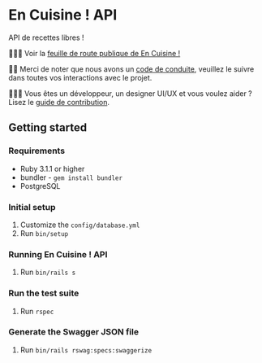 # En Cuisine ! API

API de recettes libres !

🧑🏻‍🍳 Voir la [feuille de route publique de En Cuisine !](https://github.com/orgs/encuisineorg/projects/1)

🙏🏻 Merci de noter que nous avons un [code de conduite](https://github.com/encuisineorg/roadmap/blob/main/CODE_OF_CONDUCT.md), veuillez le suivre dans toutes vos interactions avec le projet.

🧑🏻‍💻 Vous êtes un développeur, un designer UI/UX et vous voulez aider ? Lisez le [guide de contribution](https://github.com/encuisineorg/roadmap/blob/main/CONTRIBUTING.md).

## Getting started

### Requirements

- Ruby 3.1.1 or higher
- bundler - `gem install bundler`
- PostgreSQL

### Initial setup

1. Customize the `config/database.yml`
2. Run `bin/setup`

### Running En Cuisine ! API

1. Run `bin/rails s`

### Run the test suite

1. Run `rspec`

### Generate the Swagger JSON file

1. Run `bin/rails rswag:specs:swaggerize`
